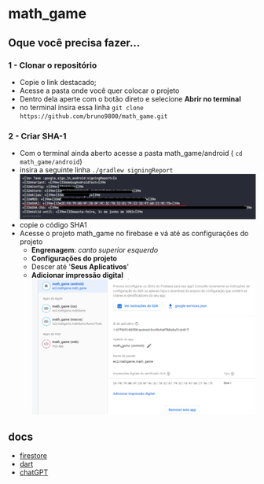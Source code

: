 # math_game

## Oque você precisa fazer...

### 1 - Clonar o repositório

- Copie o link destacado;
- Acesse a pasta onde você quer colocar o projeto
- Dentro dela aperte com o botão direto e selecione **Abrir no terminal**
- no terminal insira essa linha `git clone https://github.com/bruno9800/math_game.git`

### 2 - Criar SHA-1

- Com o terminal ainda aberto acesse a pasta math_game/android ( `cd math_game/android`)
- insira a seguinte linha `./gradlew signingReport`
  ![Alt text](image-2.png)
- copie o código SHA1
- Acesse o projeto math_game no firebase e vá até as configurações do projeto
  - **Engrenagem**: _canto superior esquerdo_
  - **Configurações do projeto**
  - Descer até '**Seus Aplicativos**'
  - **Adicionar impressão digital**
    ![Alt text](image-3.png)

## docs

- [firestore](https://firebase.google.com/docs/firestore?hl=pt-br)
- [dart](https://dart.dev/guides)
- [chatGPT](https://chat.openai.com/)
